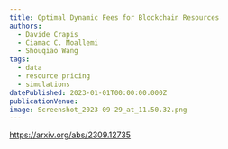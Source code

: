 ```yaml
---
title: Optimal Dynamic Fees for Blockchain Resources
authors:
  - Davide Crapis
  - Ciamac C. Moallemi
  - Shouqiao Wang
tags:
  - data
  - resource pricing
  - simulations
datePublished: 2023-01-01T00:00:00.000Z
publicationVenue:
image: Screenshot_2023-09-29_at_11.50.32.png
---
```


<https://arxiv.org/abs/2309.12735>
